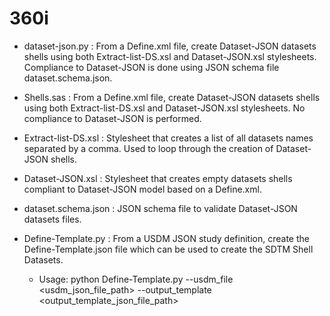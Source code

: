 # 360i

* dataset-json.py : From a Define.xml file, create Dataset-JSON datasets shells using both Extract-list-DS.xsl and Dataset-JSON.xsl stylesheets. Compliance to Dataset-JSON is done using JSON schema file dataset.schema.json.

* Shells.sas : From a Define.xml file, create Dataset-JSON datasets shells using both Extract-list-DS.xsl and Dataset-JSON.xsl stylesheets. No compliance to Dataset-JSON is performed.

* Extract-list-DS.xsl : Stylesheet that creates a list of all datasets names separated by a comma. Used to loop through the creation of Dataset-JSON shells.

* Dataset-JSON.xsl : Stylesheet that creates empty datasets shells compliant to Dataset-JSON model based on a Define.xml.

* dataset.schema.json : JSON schema file to validate Dataset-JSON datasets files.

* Define-Template.py : From a USDM JSON study definition, create the Define-Template.json file which can be used to create the SDTM Shell Datasets.
    * Usage: python Define-Template.py --usdm_file <usdm_json_file_path> --output_template <output_template_json_file_path>
